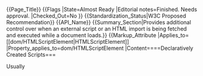 {{Page_Title}}
{{Flags
|State=Almost Ready
|Editorial notes=Finished. Needs approval.
|Checked_Out=No
}}
{{Standardization_Status|W3C Proposed Recommendation}}
{{API_Name}}
{{Summary_Section|Provides additional control over when an external script or an HTML import is being fetched and executed while a document loads.}}
{{Markup_Attribute
|Applies_to=[[dom/HTMLScriptElement|HTMLScriptElement]]
|Property_applies_to=dom/HTMLScriptElement
|Content====Declaratively Created Scripts===

Usually <code><script></code> elements bring a browser's HTML parser to a temporary halt until the contained or referenced script has been fetched and has also been fully executed. The <code>async</code> attribute decouples script fetching and execution from the main process of HTML parsing which enables the browser to continue rendering the underlaying page at full speed. 
A script marked with the <code>async</code> attribute will be fetched and executed at some later point in time upon which the browser is free to decide. In most cases this will be as soon as the browser finds an opportunity to request it. In addition to that such a script will also no longer respect the order in which the <code><script></code> elements were initially declared in the HTML source. This means that there shouldn't be other script that depend or build upon scripts marked as asynchronous.
It is also important to know that the <code>async</code> attribute only works for externally referenced scripts. When attached to an inline script block this attribute is simply ignored.
And finally asynchronous scripts are no longer part of the content relevant to firing the <code>DOMContentLoaded</code> event. But they are still part of the global <code>load</code> event.

===Programmatically Created Scripts===

All of the above only applies to scripts declared via HTML markup. For scripts created via JavaScript the effects are sort of turned upside down. The first change is that dynamically created scripts always start off by being fully asynchronous, meaning they neither block the HTML parser nor do they respect their order of creation. The effect is the same as if one would set <code>script.async = true;</code>. What is possible here is to instead set <code>script.async = false;</code>. This won't bring the script all the way back to a point where it would block the HTML parser, but it does make the script respect the order of creation. This allows one to work with dependancies between dynamically created scripts. Beware: "order of creation" doesn't factor in any scripts declared via HTML. Declarative scripts and programmatic scripts both live, and stay, in their own worlds.

===HTML Imports===

The <code>async</code> attribute appears at one other place: Attached to a <code><link rel="import"></code> declaration. The latter denotes an HTML import, which is part of the web component eco system. Since <code><link></code> elements can only be placed within the <code><head></code> of a page and since HTML imports are usually sychronous they do have the potential to block initial page rendering a lot. Therefore it is possible to also mark such an HTML import to get handled asynchronously. The browser then does not wait on it to be finished any more before proceeding.
}}
{{Examples_Section
|Not_required=No
|Examples={{Single Example
|Language=HTML
|Description=The following script declaration would not block HTML parsing/rendering:
|Code=<script src="script.js" async></s​cript>
|LiveURL=
}}{{Single Example
|Language=HTML
|Description=Although not blocking it is not a good idea to mark a series of scripts that depend on each other as asynchronous:
|Code=<!-- This will break in most of the cases -->
<script src="jquery.js" async></s​cript>
<script src="jquery-plugin.js" async></s​cript>
|LiveURL=
}}{{Single Example
|Language=HTML
|Description=Instead, keep the main library synchronous and just mark those dependant on it as asynchronous:
|Code=<!-- This blocks a little bit, but works -->
<script src="jquery.js"></s​cript>
<script src="jquery-plugin.js" async></s​cript>
|LiveURL=
}}{{Single Example
|Language=JavaScript
|Description=Async attribute with programmatically created scripts:
|Code=var script;

/* 
 * Programmatically created scripts are always asynchronous.
 * Therefore the following results in an error:  
 */
    
script = document.createElement("script");
script.src = "jquery.js";
document.body.appendChild(script);

script = document.createElement("script");
script.src = "jquery.plugin.js"; // Needs jQuery in place to work
document.body.appendChild(script);

/* 
 * Programmatically created scripts can be told to respect 
 * the order of creation, though, via async attribute.
 * So the following works:  
 */
    
script = document.createElement("script");
script.src = "jquery.js";
script.async = false;
document.body.appendChild(script);

script = document.createElement("script");
script.src = "jquery.plugin.js"; // Needs jQuery in place to work
script.async = false;
document.body.appendChild(script);
|LiveURL=
}}{{Single Example
|Language=HTML
|Description=Making HTML imports non-blocking:
|Code=<!DOCTYPE html>
<html>
    <head>
        <link rel="import" href="component.html" async>
    </head>
    <body></body>
</html>
|LiveURL=
}}
}}
{{Notes_Section
|Usage=
|Notes=Declaring a script to run asynchronously can improve performance by unblocking the rest of the document.
|Import_Notes=
}}
{{Related_Specifications_Section
|Specifications={{Related Specification
|Name=HTML5
|URL=http://www.w3.org/TR/html5/scripting-1.html#attr-script-async
|Status=W3C Proposed Recommendation
|Relevant_changes=
}}{{Related Specification
|Name=HTML Imports
|URL=http://www.w3.org/TR/html-imports/#dfn-import-async-attribute
|Status=W3C Working Draft
|Relevant_changes=
}}{{Related Specification
|Name=Resource Priorities
|URL=https://dvcs.w3.org/hg/webperf/raw-file/tip/specs/ResourcePriorities/Overview.html#the-script-element
|Status=Editor's Draft
|Relevant_changes=
}}
}}
{{See_Also_Section
|Topic_clusters=HTML, Javascript, Performance, Web Components
|Manual_links=
|External_links=
|Manual_sections====Related pages (MSDN)===
*<code>[[dom/HTMLScriptElement|HTMLScriptElement]]</code>
}}
{{Topics|HTML, JavaScript, Performance}}
{{External_Attribution
|Is_CC-BY-SA=No
|MDN_link=
|MSDN_link=
|HTML5Rocks_link=
}}
{{Compatibility_Section
|Not_required=No
|Imported_tables=
|Desktop_rows={{Compatibility Table Desktop Row
|Chrome_supported=Yes
|Chrome_version=8
|Chrome_prefixed_supported=Unknown
|Chrome_prefixed_version=
|Firefox_supported=Yes
|Firefox_version=3.6
|Firefox_prefixed_supported=Unknown
|Firefox_prefixed_version=
|Internet_explorer_supported=Yes
|Internet_explorer_version=10
|Internet_explorer_prefixed_supported=Unknown
|Internet_explorer_prefixed_version=
|Opera_supported=Yes
|Opera_version=12
|Opera_prefixed_supported=Unknown
|Opera_prefixed_version=
|Safari_supported=Yes
|Safari_version=5
|Safari_prefixed_supported=Unknown
|Safari_prefixed_version=
}}
|Mobile_rows={{Compatibility Table Mobile Row
|Android_supported=Yes
|Android_version=3
|Android_prefixed_supported=Unknown
|Android_prefixed_version=
|Blackberry_supported=Yes
|Blackberry_version=10
|Blackberry_prefixed_supported=Unknown
|Blackberry_prefixed_version=
|Chrome_mobile_supported=Yes
|Chrome_mobile_version=Beta
|Chrome_mobile_prefixed_supported=Unknown
|Chrome_mobile_prefixed_version=
|Firefox_mobile_supported=Yes
|Firefox_mobile_version=14
|Firefox_mobile_prefixed_supported=Unknown
|Firefox_mobile_prefixed_version=
|IE_mobile_supported=No
|IE_mobile_version=
|IE_mobile_prefixed_supported=Unknown
|IE_mobile_prefixed_version=
|Opera_mobile_supported=No
|Opera_mobile_version=
|Opera_mobile_prefixed_supported=Unknown
|Opera_mobile_prefixed_version=
|Opera_mini_supported=No
|Opera_mini_version=
|Opera_mini_prefixed_supported=Unknown
|Opera_mini_prefixed_version=
|Safari_mobile_supported=Yes
|Safari_mobile_version=5
|Safari_mobile_prefixed_supported=Unknown
|Safari_mobile_prefixed_version=
}}
|Notes_rows=
}}